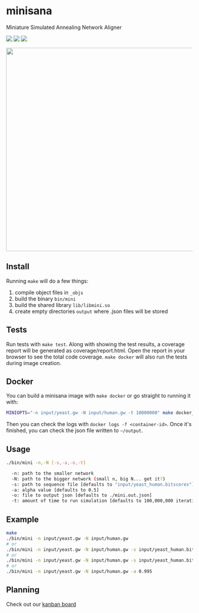 # minisana
Miniature Simulated Annealing Network Aligner

![](https://img.shields.io/badge/style-24%20kb-green.svg?style=plastic&label=binary%20size)
![](https://img.shields.io/badge/style-dope%20as%20shit-green.svg?style=plastic&label=dope%20meter)
![](https://img.shields.io/badge/style-75.4%-yellow.svg?style=plastic&label=coverage)

<img src="http://i.imgur.com/tSLzyQg.png" width="550px">

## Install

Running `make` will do a few things:

  1. compile object files in `_objs`
  2. build the binary `bin/mini`
  3. build the shared library `lib/libmini.so`
  4. create empty directories `output` where .json files will be stored

## Tests

Run tests with `make test`. Along with showing the test results, a coverage report will be generated as coverage/report.html. Open the report in your browser to see the total code coverage. `make docker` will also run the tests during image creation.

## Docker

You can build a minisana image with `make docker` or go straight to running it with:

```sh
MINIOPTS="-n input/yeast.gw -N input/human.gw -t 10000000" make docker_run
```

Then you can check the logs with `docker logs -f <container-id>`. Once it's finished, you can check the json file written to `~/output`.

## Usage

```sh
./bin/mini -n,-N [-s,-a,-o,-t]

  -n: path to the smaller network
  -N: path to the bigger network (small n, big N... get it?)
  -s: path to sequence file [defaults to "input/yeast_human.bitscores"]
  -a: alpha value [defaults to 0.5]
  -o: file to output json [defaults to ./mini.out.json]
  -t: amount of time to run simulation [defaults to 100,000,000 iterations]
```

## Example

```sh
make
./bin/mini -n input/yeast.gw -N input/human.gw
# or
./bin/mini -n input/yeast.gw -N input/human.gw -s input/yeast_human.bitscores
# or
./bin/mini -n input/yeast.gw -N input/human.gw -s input/yeast_human.bitscores -a 0.995
# or
./bin/mini -n input/yeast.gw -N input/human.gw -a 0.995
```

## Planning

Check out our [kanban board](https://github.com/jamesalbert/minisana/projects/1)
